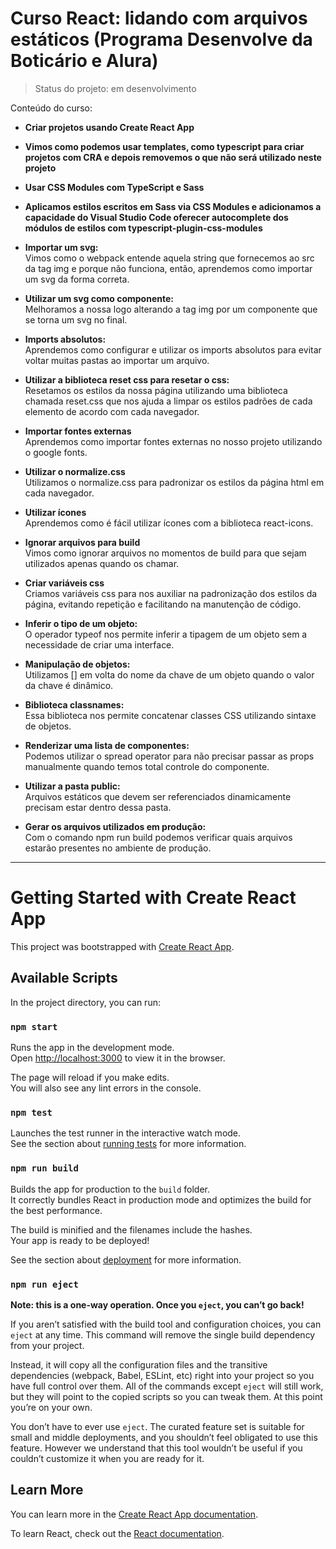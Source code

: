 # Curso React: lidando com arquivos estáticos (Programa Desenvolve da Boticário e Alura)

> Status do projeto: em desenvolvimento

Conteúdo do curso:

* **Criar projetos usando Create React App** <br> 

* **Vimos como podemos usar templates, como typescript para criar projetos com CRA e depois removemos o que não será utilizado neste projeto** <br>

* **Usar CSS Modules com TypeScript e Sass** <br>

* **Aplicamos estilos escritos em Sass via CSS Modules e adicionamos a capacidade do Visual Studio Code oferecer autocomplete dos módulos de estilos com typescript-plugin-css-modules** <br>

* **Importar um svg:** <br>
Vimos como o webpack entende aquela string que fornecemos ao src da tag img e porque não funciona, então, aprendemos como importar um svg da forma correta.

* **Utilizar um svg como componente:** <br>
Melhoramos a nossa logo alterando a tag img por um componente que se torna um svg no final.

* **Imports absolutos:** <br>
Aprendemos como configurar e utilizar os imports absolutos para evitar voltar muitas pastas ao importar um arquivo.

* **Utilizar a biblioteca reset css para resetar o css:** <br>
Resetamos os estilos da nossa página utilizando uma biblioteca chamada reset.css que nos ajuda a limpar os estilos padrões de cada elemento de acordo com cada navegador.

* **Importar fontes externas** <br>
Aprendemos como importar fontes externas no nosso projeto utilizando o google fonts.

* **Utilizar o normalize.css** <br>
Utilizamos o normalize.css para padronizar os estilos da página html em cada navegador.

* **Utilizar ícones** <br>
Aprendemos como é fácil utilizar ícones com a biblioteca react-icons.

* **Ignorar arquivos para build** <br>
Vimos como ignorar arquivos no momentos de build para que sejam utilizados apenas quando os chamar.

* **Criar variáveis css** <br>
Criamos variáveis css para nos auxiliar na padronização dos estilos da página, evitando repetição e facilitando na manutenção de código.

* **Inferir o tipo de um objeto:** <br>
O operador typeof nos permite inferir a tipagem de um objeto sem a necessidade de criar uma interface.

* **Manipulação de objetos:** <br>
Utilizamos [] em volta do nome da chave de um objeto quando o valor da chave é dinâmico.

* **Biblioteca classnames:** <br>
Essa biblioteca nos permite concatenar classes CSS utilizando sintaxe de objetos.

* **Renderizar uma lista de componentes:** <br>
Podemos utilizar o spread operator para não precisar passar as props manualmente quando temos total controle do componente.

* **Utilizar a pasta public:** <br>
Arquivos estáticos que devem ser referenciados dinamicamente precisam estar dentro dessa pasta.

* **Gerar os arquivos utilizados em produção:** <br>
Com o comando npm run build podemos verificar quais arquivos estarão presentes no ambiente de produção.

-----

# Getting Started with Create React App

This project was bootstrapped with [Create React App](https://github.com/facebook/create-react-app).

## Available Scripts

In the project directory, you can run:

### `npm start`

Runs the app in the development mode.\
Open [http://localhost:3000](http://localhost:3000) to view it in the browser.

The page will reload if you make edits.\
You will also see any lint errors in the console.

### `npm test`

Launches the test runner in the interactive watch mode.\
See the section about [running tests](https://facebook.github.io/create-react-app/docs/running-tests) for more information.

### `npm run build`

Builds the app for production to the `build` folder.\
It correctly bundles React in production mode and optimizes the build for the best performance.

The build is minified and the filenames include the hashes.\
Your app is ready to be deployed!

See the section about [deployment](https://facebook.github.io/create-react-app/docs/deployment) for more information.

### `npm run eject`

**Note: this is a one-way operation. Once you `eject`, you can’t go back!**

If you aren’t satisfied with the build tool and configuration choices, you can `eject` at any time. This command will remove the single build dependency from your project.

Instead, it will copy all the configuration files and the transitive dependencies (webpack, Babel, ESLint, etc) right into your project so you have full control over them. All of the commands except `eject` will still work, but they will point to the copied scripts so you can tweak them. At this point you’re on your own.

You don’t have to ever use `eject`. The curated feature set is suitable for small and middle deployments, and you shouldn’t feel obligated to use this feature. However we understand that this tool wouldn’t be useful if you couldn’t customize it when you are ready for it.

## Learn More

You can learn more in the [Create React App documentation](https://facebook.github.io/create-react-app/docs/getting-started).

To learn React, check out the [React documentation](https://reactjs.org/).
